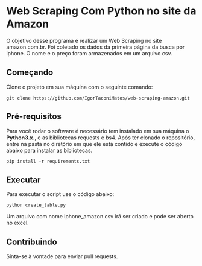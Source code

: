 # Web Scraping Com Python no site da Amazon
O objetivo desse programa é realizar um Web Scraping no site amazon.com.br.
Foi coletado os dados da primeira página da busca por iphone. 
O nome e o preço foram armazenados em um arquivo csv.
## Começando
Clone o projeto em sua máquina com o seguinte comando:
```
git clone https://github.com/IgorTaconiMatos/web-scraping-amazon.git
```
## Pré-requisitos
Para você rodar o software é necessário tem instalado em sua máquina o __Python3.x.__, e as bibliotecas 
requests e bs4.
Após ter clonado o repositório, entre na pasta no diretório em que ele está contido e execute o código abaixo para instalar as bibliotecas.
```
pip install -r requirements.txt
```
## Executar
Para executar o script use o código abaixo:
```
python create_table.py
```
Um arquivo com nome iphone_amazon.csv irá ser criado e pode ser aberto no excel.
## Contribuindo
Sinta-se à vontade para enviar pull requests.
